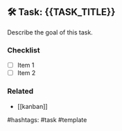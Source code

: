 ## 🛠️ Task: {{TASK_TITLE}}

Describe the goal of this task.

### Checklist
- [ ] Item 1
- [ ] Item 2

### Related
- [[kanban]]

#hashtags: #task #template
